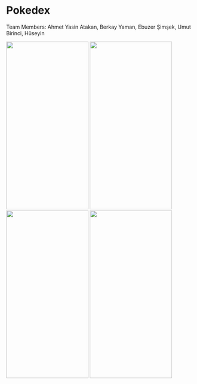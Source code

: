 # Pokedex
Team Members: 
Ahmet Yasin Atakan,
Berkay Yaman,
Ebuzer Şimşek,
Umut Birinci,
Hüseyin

<img src="https://github.com/atakanahmetyasin/Pokedex/assets/142516106/bc11ce0e-5503-4c58-864a-f7b5b6770bac" alt="" width="220" height="450">

<img src="https://github.com/atakanahmetyasin/Pokedex/assets/142516106/350f314a-8f87-48aa-8791-583ac6c1883c" alt="" width="220" height="450">
<img src="https://github.com/atakanahmetyasin/Pokedex/assets/142516106/78ee6b9a-e16a-4b73-9e38-2e9dca1129ce" alt="" width="220" height="450">
<img src="https://github.com/atakanahmetyasin/Pokedex/assets/142516106/9ce64a30-14aa-493f-b872-6a6962444251" alt="" width="220" height="450">

